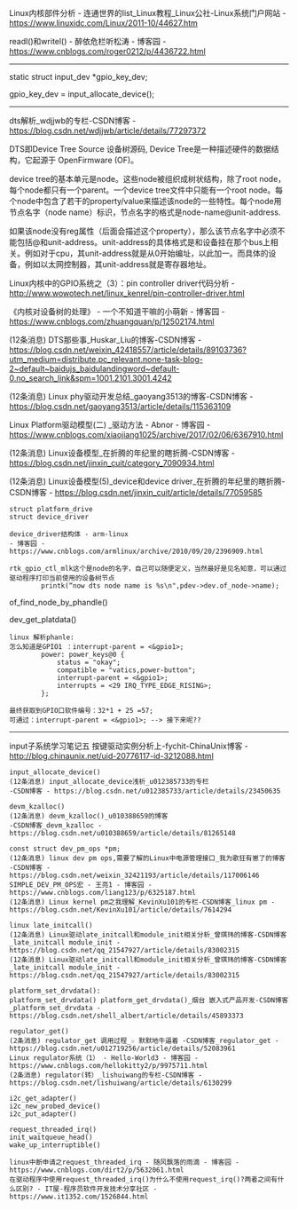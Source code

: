 Linux内核部件分析 - 连通世界的list_Linux教程_Linux公社-Linux系统门户网站 - https://www.linuxidc.com/Linux/2011-10/44627.htm

readl()和writel() - 醉依危栏听松涛 - 博客园 - https://www.cnblogs.com/roger0212/p/4436722.html

---

static struct input_dev *gpio_key_dev;

gpio_key_dev = input_allocate_device();



----

dts解析_wdjjwb的专栏-CSDN博客 - https://blog.csdn.net/wdjjwb/article/details/77297372

DTS即Device Tree Source 设备树源码, Device Tree是一种描述硬件的数据结构，它起源于 OpenFirmware (OF)。

device tree的基本单元是node。这些node被组织成树状结构，除了root node，每个node都只有一个parent。一个device tree文件中只能有一个root node。每个node中包含了若干的property/value来描述该node的一些特性。每个node用节点名字（node name）标识，节点名字的格式是node-name@unit-address.

如果该node没有reg属性（后面会描述这个property），那么该节点名字中必须不能包括@和unit-address。unit-address的具体格式是和设备挂在那个bus上相关。例如对于cpu，其unit-address就是从0开始编址，以此加一。而具体的设备，例如以太网控制器，其unit-address就是寄存器地址。



Linux内核中的GPIO系统之（3）：pin controller driver代码分析 - http://www.wowotech.net/linux_kenrel/pin-controller-driver.html

《内核对设备树的处理》 - 一个不知道干嘛的小萌新 - 博客园 - https://www.cnblogs.com/zhuangquan/p/12502174.html

(12条消息) DTS那些事_Huskar_Liu的博客-CSDN博客 - https://blog.csdn.net/weixin_42418557/article/details/89103736?utm_medium=distribute.pc_relevant.none-task-blog-2~default~baidujs_baidulandingword~default-0.no_search_link&spm=1001.2101.3001.4242

(12条消息) Linux phy驱动开发总结_gaoyang3513的博客-CSDN博客 - https://blog.csdn.net/gaoyang3513/article/details/115363109

Linux Platform驱动模型(二) _驱动方法 - Abnor - 博客园 - https://www.cnblogs.com/xiaojiang1025/archive/2017/02/06/6367910.html

(12条消息) Linux设备模型_在折腾的年纪里的瞎折腾-CSDN博客 - https://blog.csdn.net/jinxin_cuit/category_7090934.html

(12条消息) Linux设备模型(5)_device和device driver_在折腾的年纪里的瞎折腾-CSDN博客 - https://blog.csdn.net/jinxin_cuit/article/details/77059585



```
struct platform_drive
struct device_driver

device_driver结构体 - arm-linux 
- 博客园 - https://www.cnblogs.com/armlinux/archive/2010/09/20/2396909.html
```



```
rtk_gpio_ctl_mlk这个是node的名字，自己可以随便定义，当然最好是见名知意，可以通过驱动程序打印当前使用的设备树节点
        printk(“now dts node name is %s\n",pdev->dev.of_node->name);
```

of_find_node_by_phandle()

dev_get_platdata()



```
linux 解析phanle:
怎么知道是GPIO1 ：interrupt-parent = <&gpio1>;
		power: power_keys@0 {
			status = "okay";
			compatible = "vatics,power-button";
			interrupt-parent = <&gpio1>;
			interrupts = <29 IRQ_TYPE_EDGE_RISING>;
		};

最终获取到GPIO口软件编号：32*1 + 25 =57;
可通过：interrupt-parent = <&gpio1>; --> 接下来呢??
```



---

input子系统学习笔记五 按键驱动实例分析上-fychit-ChinaUnix博客 - http://blog.chinaunix.net/uid-20776117-id-3212088.html



```
input_allocate_device()
(12条消息) input_allocate_device浅析_u012385733的专栏
-CSDN博客 - https://blog.csdn.net/u012385733/article/details/23450635
```

```
devm_kzalloc()
(12条消息) devm_kzalloc()_u010388659的博客
-CSDN博客_devm_kzalloc - https://blog.csdn.net/u010388659/article/details/81265148
```

```
const struct dev_pm_ops *pm;
(12条消息) linux dev pm ops,需要了解的Linux中电源管理接口_我为歌狂有崽了的博客
-CSDN博客 - https://blog.csdn.net/weixin_32421193/article/details/117006146
SIMPLE_DEV_PM_OPS宏 - 王亮1 - 博客园 - https://www.cnblogs.com/liang123/p/6325187.html
(12条消息) Linux kernel pm之我理解_KevinXu101的专栏-CSDN博客_linux pm - https://blog.csdn.net/KevinXu101/article/details/7614294
```

```
linux late_initcall()
(12条消息) Linux驱动late_initcall和module_init相关分析_曾琪玮的博客-CSDN博客_late_initcall module_init - https://blog.csdn.net/qq_21547927/article/details/83002315
(12条消息) Linux驱动late_initcall和module_init相关分析_曾琪玮的博客-CSDN博客_late_initcall module_init - https://blog.csdn.net/qq_21547927/article/details/83002315

```



```
platform_set_drvdata():
platform_set_drvdata() platform_get_drvdata()_烟台 嵌入式产品开发-CSDN博客_platform_set_drvdata - https://blog.csdn.net/shell_albert/article/details/45893373
```

```
regulator_get()
(2条消息) regulator_get 调用过程_☆ 默默地牛逼着 -CSDN博客_regulator_get - https://blog.csdn.net/u012719256/article/details/52083961
Linux regulator系统（1） - Hello-World3 - 博客园 - https://www.cnblogs.com/hellokitty2/p/9975711.html
(2条消息) regulator(转）_lishuiwang的专栏-CSDN博客 - https://blog.csdn.net/lishuiwang/article/details/6130299
```

```
i2c_get_adapter()
i2c_new_probed_device()
i2c_put_adapter()
```



```
request_threaded_irq()
init_waitqueue_head()
wake_up_interruptible()

linux中断申请之request_threaded_irq - 随风飘落的雨滴 - 博客园 - https://www.cnblogs.com/dirt2/p/5632061.html
在驱动程序中使用request_threaded_irq()为什么不使用request_irq()?两者之间有什么区别? - IT屋-程序员软件开发技术分享社区 - https://www.it1352.com/1526844.html
```

